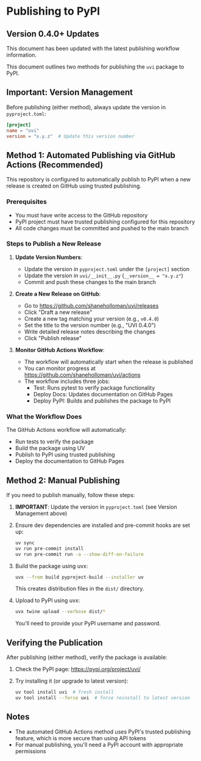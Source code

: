 # Publishing to PyPI

## Version 0.4.0+ Updates

This document has been updated with the latest publishing workflow information.

This document outlines two methods for publishing the `uvi` package to PyPI.

## Important: Version Management

Before publishing (either method), always update the version in `pyproject.toml`:

```toml
[project]
name = "uvi"
version = "x.y.z"  # Update this version number
```

## Method 1: Automated Publishing via GitHub Actions (Recommended)

This repository is configured to automatically publish to PyPI when a new release is created on GitHub using trusted publishing.

### Prerequisites

- You must have write access to the GitHub repository
- PyPI project must have trusted publishing configured for this repository
- All code changes must be committed and pushed to the main branch

### Steps to Publish a New Release

1. **Update Version Numbers**:

   - Update the version in `pyproject.toml` under the `[project]` section
   - Update the version in `uvi/__init__.py` (`__version__ = "x.y.z"`)
   - Commit and push these changes to the main branch

2. **Create a New Release on GitHub**:

   - Go to <https://github.com/shaneholloman/uvi/releases>
   - Click "Draft a new release"
   - Create a new tag matching your version (e.g., `v0.4.0`)
   - Set the title to the version number (e.g., "UVI 0.4.0")
   - Write detailed release notes describing the changes
   - Click "Publish release"

3. **Monitor GitHub Actions Workflow**:
   - The workflow will automatically start when the release is published
   - You can monitor progress at <https://github.com/shaneholloman/uvi/actions>
   - The workflow includes three jobs:
     - Test: Runs pytest to verify package functionality
     - Deploy Docs: Updates documentation on GitHub Pages
     - Deploy PyPI: Builds and publishes the package to PyPI

### What the Workflow Does

The GitHub Actions workflow will automatically:

- Run tests to verify the package
- Build the package using UV
- Publish to PyPI using trusted publishing
- Deploy the documentation to GitHub Pages

## Method 2: Manual Publishing

If you need to publish manually, follow these steps:

1. **IMPORTANT**: Update the version in `pyproject.toml` (see Version Management above)

2. Ensure dev dependencies are installed and pre-commit hooks are set up:

   ```bash
   uv sync
   uv run pre-commit install
   uv run pre-commit run -a --show-diff-on-failure
   ```

3. Build the package using uvx:

   ```bash
   uvx --from build pyproject-build --installer uv
   ```

   This creates distribution files in the `dist/` directory.

4. Upload to PyPI using uvx:

   ```bash
   uvx twine upload --verbose dist/*
   ```

   You'll need to provide your PyPI username and password.

## Verifying the Publication

After publishing (either method), verify the package is available:

1. Check the PyPI page: <https://pypi.org/project/uvi/>
2. Try installing it (or upgrade to latest version):

   ```bash
   uv tool install uvi  # fresh install
   uv tool install --force uvi  # force reinstall to latest version
   ```

## Notes

- The automated GitHub Actions method uses PyPI's trusted publishing feature, which is more secure than using API tokens
- For manual publishing, you'll need a PyPI account with appropriate permissions
